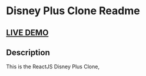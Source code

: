 # Disney Plus Clone Readme

## <a href="https://disney-plus-demo.web.app/" target="_blank">LIVE DEMO</a>

## Description
This is the ReactJS Disney Plus Clone, 
